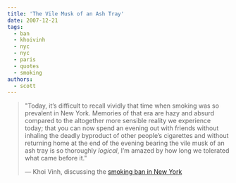 ```yaml
---
title: 'The Vile Musk of an Ash Tray'
date: 2007-12-21
tags:
  - ban
  - khoivinh
  - nyc
  - nyc
  - paris
  - quotes
  - smoking
authors:
  - scott
---
```


> "Today, it’s difficult to recall vividly that time when smoking was so prevalent in New York. Memories of that era are hazy and absurd compared to the altogether more sensible reality we experience today; that you can now spend an evening out with friends without inhaling the deadly byproduct of other people’s cigarettes and without returning home at the end of the evening bearing the vile musk of an ash tray is so thoroughly _logical_, I’m amazed by how long we tolerated what came before it."
>
> — Khoi Vinh, discussing the [smoking ban in New York](http://www.subtraction.com/archives/2007/1220_paris_is_bur.php)
